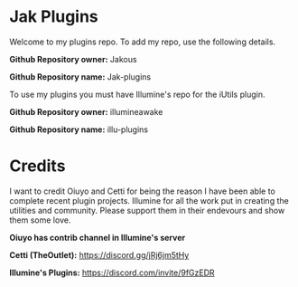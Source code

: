 # Jak Plugins

Welcome to my plugins repo. To add my repo, use the following details.

**Github Repository owner:** Jakous

**Github Repository name:** Jak-plugins


To use my plugins you must have Illumine's repo for the iUtils plugin. 

**Github Repository owner:** illumineawake

**Github Repository name:** illu-plugins

# Credits
I want to credit Oiuyo and Cetti for being the reason I have been able to complete recent plugin projects.
Illumine for all the work put in creating the utilities and community.
Please support them in their endevours and show them some love.

**Oiuyo has contrib channel in Illumine's server** 

**Cetti (TheOutlet):** https://discord.gg/jRj6jm5tHy

**Illumine's Plugins:** https://discord.com/invite/9fGzEDR

